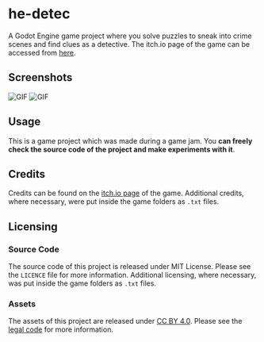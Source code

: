 # he-detec
A Godot Engine game project where you solve puzzles to sneak into crime scenes and find clues as a detective. The itch.io page of the game can be accessed from [here](https://beeznutzdev.itch.io/he-detec).
## Screenshots
![GIF](https://media.giphy.com/media/3ooGjE2OuJPUZADehJ/giphy.gif)
![GIF](https://media.giphy.com/media/MKWnMGdJ8i4CqW1MEA/giphy.gif?cid=790b7611cfa4020ec0c9f61c097ac54a38052084a753984f&rid=giphy.gif&ct=g)
## Usage
This is a game project which was made during a game jam. You **can freely check the source code of the project and make experiments with it**.
## Credits
Credits can be found on the [itch.io page](https://beeznutzdev.itch.io/he-detec) of the game. Additional credits, where necessary, were put inside the game folders as `.txt` files.
## Licensing
### Source Code
The source code of this project is released under MIT License. Please see the `LICENCE` file for more information. Additional licensing, where necessary, was put inside the game folders as `.txt` files.
### Assets
The assets of this project are released under [CC BY 4.0](https://creativecommons.org/licenses/by/4.0/). Please see the [legal code](https://creativecommons.org/licenses/by/4.0/legalcode) for more information.
